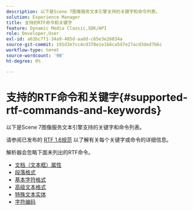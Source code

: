 ```yaml
---
description: 以下是Scene 7图像服务文本引擎支持的关键字和命令列表。
solution: Experience Manager
title: 支持的RTF命令和关键字
feature: Dynamic Media Classic,SDK/API
role: Developer,User
exl-id: a63bc7f1-34a9-485d-aadd-c65e3e26034a
source-git-commit: 191d3e7cc4cd370e1e1b6ca5d7e27acd3ded7b6c
workflow-type: tm+mt
source-wordcount: '90'
ht-degree: 0%

---
```


# 支持的RTF命令和关键字{#supported-rtf-commands-and-keywords}

以下是Scene 7图像服务文本引擎支持的关键字和命令列表。

请参阅已发布的 [RTF 1.6规范](https://msdn.microsoft.com/en-us/library/aa140277%28v=office.10%29.aspx) 以了解有关每个关键字或命令的详细信息。

解析器会忽略下面未列出的RTF命令。

* [文档（文本框）属性](r-document-text-box-properties.md)
* [段落格式](r-paragraph-formatting.md)
* [基本字符格式](r-basic-character-formatting.md)
* [高级文本格式](r-advanced-text-formatting.md)
* [特殊文本实体](r-special-text-entities.md)
* [字符编码](r-is-http-character-encoding.md)
